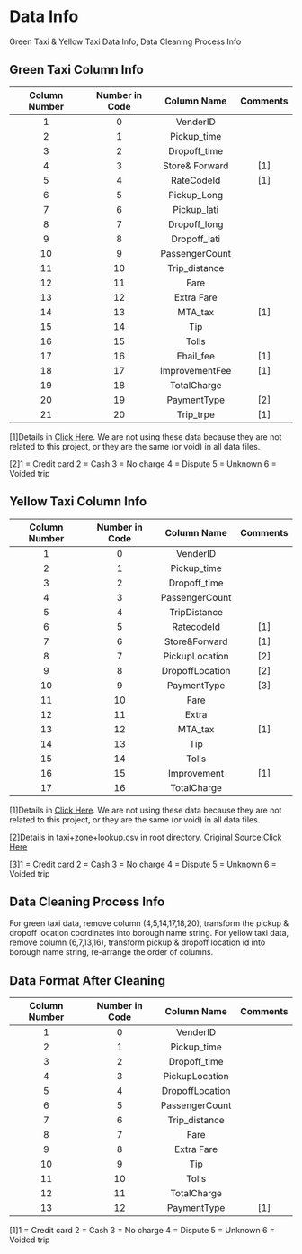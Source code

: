 # Data Info 

Green Taxi & Yellow Taxi Data Info, Data Cleaning Process Info

## Green Taxi Column Info

|Column Number	|Number in Code	|Column Name 	|Comments	|
|:-------------:|:-------------:|:-------------:|:---------:|
|1				|0		  		|VenderID		|			|
|2				|1				|Pickup_time	|			|
|3				|2				|Dropoff_time	|			|
|4				|3				|Store& Forward	|[1]		|
|5				|4				|RateCodeId		|[1]		|
|6				|5				|Pickup_Long	|			|
|7				|6				|Pickup_lati	|			|
|8				|7				|Dropoff_long	|			|
|9				|8				|Dropoff_lati	|			|
|10				|9				|PassengerCount	|			|
|11				|10				|Trip_distance	|			|
|12				|11				|Fare			|			|
|13				|12				|Extra Fare		|			|
|14				|13				|MTA_tax		|[1]		|
|15				|14				|Tip			|			|
|16				|15				|Tolls			|			|
|17				|16				|Ehail_fee		|[1]		|
|18				|17				|ImprovementFee	|[1]			|
|19				|18				|TotalCharge	|			|
|20				|19				|PaymentType	|[2]		|
|21				|20				|Trip_trpe		|[1]			|

[1]Details in [Click Here](http://www.nyc.gov/html/tlc/downloads/pdf/data_dictionary_trip_records_green.pdf). We are not using these data because they are not related to this project, or they are the same (or void) in all data files.

[2]1 = Credit card 
   2 = Cash
   3 = No charge 
   4 = Dispute
   5 = Unknown
   6 = Voided trip


## Yellow Taxi Column Info

|Column Number	|Number in Code	|Column Name 	|Comments	|
|:-------------:|:-------------:|:-------------:|:---------:|
|1				|0		  		|VenderID		|			|
|2				|1				|Pickup_time	|			|
|3				|2				|Dropoff_time	|			|
|4				|3				|PassengerCount	|			|
|5				|4				|TripDistance	|			|
|6				|5				|RatecodeId		|[1]		|
|7				|6				|Store&Forward	|[1]		|
|8				|7				|PickupLocation	|[2]		|
|9				|8				|DropoffLocation|[2]		|
|10				|9				|PaymentType	|[3]		|
|11				|10				|Fare			|			|
|12				|11				|Extra			|			|
|13				|12				|MTA_tax		|[1]		|
|14				|13				|Tip			|			|
|15				|14				|Tolls			|			|
|16				|15				|Improvement	|[1]		|
|17				|16				|TotalCharge	|			|

[1]Details in [Click Here](http://www.nyc.gov/html/tlc/downloads/pdf/data_dictionary_trip_records_yellow.pdf). We are not using these data because they are not related to this project, or they are the same (or void) in all data files.

[2]Details in taxi+zone+lookup.csv in root directory. Original Source:[Click Here](https://s3.amazonaws.com/nyc-tlc/misc/taxi+_zone_lookup.csv)

[3]1 = Credit card 
   2 = Cash
   3 = No charge 
   4 = Dispute
   5 = Unknown
   6 = Voided trip

## Data Cleaning Process Info

For green taxi data, remove column (4,5,14,17,18,20), transform the pickup & dropoff location coordinates into borough name string.
For yellow taxi data, remove column (6,7,13,16), transform pickup & dropoff location id into borough name string, re-arrange the order of columns.

## Data Format After Cleaning

|Column Number |Number in Code   |Column Name   |Comments   |
|:-------------:|:-------------:|:-------------:|:---------:|
|1          |0          |VenderID      |        |
|2          |1          |Pickup_time   |        |
|3          |2          |Dropoff_time  |        |
|4          |3          |PickupLocation   |        |
|5          |4          |DropoffLocation  |        |
|6            |5          |PassengerCount   |        |
|7            |6            |Trip_distance |        |
|8            |7            |Fare       |        |
|9            |8            |Extra Fare    |        |
|10            |9            |Tip        |        |
|11            |10            |Tolls         |        |
|12            |11            |TotalCharge   |        |
|13            |12            |PaymentType   |[1]     |


[1]1 = Credit card 
   2 = Cash
   3 = No charge 
   4 = Dispute
   5 = Unknown
   6 = Voided trip

